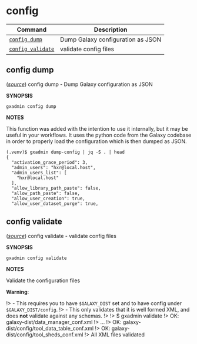 # config

Command | Description
------- | -----------
[`config dump`](#config-dump) | Dump Galaxy configuration as JSON
[`config validate`](#config-validate) | validate config files

## config dump

([*source*](https://github.com/galaxyproject/gxadmin/search?q=config_dump&type=Code))
config dump -  Dump Galaxy configuration as JSON

**SYNOPSIS**

    gxadmin config dump

**NOTES**

This function was added with the intention to use it internally, but it may be useful in your workflows. It uses the python code from the Galaxy codebase in order to properly load the configuration which is then dumped as JSON.

    (.venv)$ gxadmin dump-config | jq -S . | head
    {
      "activation_grace_period": 3,
      "admin_users": "hxr@local.host",
      "admin_users_list": [
        "hxr@local.host"
      ],
      "allow_library_path_paste": false,
      "allow_path_paste": false,
      "allow_user_creation": true,
      "allow_user_dataset_purge": true,


## config validate

([*source*](https://github.com/galaxyproject/gxadmin/search?q=config_validate&type=Code))
config validate -  validate config files

**SYNOPSIS**

    gxadmin config validate

**NOTES**

Validate the configuration files

**Warning**:

!> - This requires you to have `$GALAXY_DIST` set and to have config under `$GALAXY_DIST/config`.
!> - This only validates that it is well formed XML, and does **not** validate against any schemas.
!>
!>     $ gxadmin validate
!>       OK: galaxy-dist/data_manager_conf.xml
!>       ...
!>       OK: galaxy-dist/config/tool_data_table_conf.xml
!>       OK: galaxy-dist/config/tool_sheds_conf.xml
!>     All XML files validated

